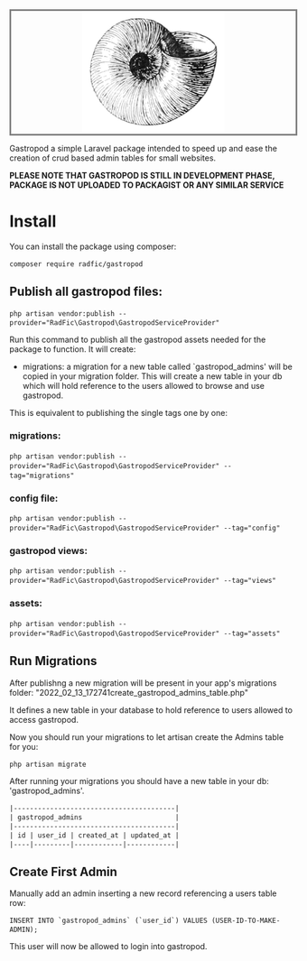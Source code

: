 <div style="width:100%;text-align:center;border:3px solid grey;"><img src="/resources/assets/img/gastropod.jpg" title="gastropod" style="width:50%;margin:auto;"></div>

Gastropod a simple Laravel package intended to speed up and ease the creation of crud based admin tables for small websites.

**PLEASE NOTE THAT GASTROPOD IS STILL IN DEVELOPMENT PHASE, PACKAGE IS NOT UPLOADED TO PACKAGIST OR ANY SIMILAR SERVICE**


# Install
You can install the package using composer:
```
composer require radfic/gastropod
```

## Publish all gastropod files:
```
php artisan vendor:publish --provider="RadFic\Gastropod\GastropodServiceProvider"
```
Run this command to publish all the gastropod assets needed for the package to function.
It will create:
- migrations: a migration for a new table called `gastropod_admins' will be copied in your migration folder. This will create a new table in your db which will hold reference to the users allowed to browse and use gastropod.

This is equivalent to publishing the single tags one by one:
### migrations:
```php artisan vendor:publish --provider="RadFic\Gastropod\GastropodServiceProvider" --tag="migrations"```
### config file:
```php artisan vendor:publish --provider="RadFic\Gastropod\GastropodServiceProvider" --tag="config"```
### gastropod views:
```php artisan vendor:publish --provider="RadFic\Gastropod\GastropodServiceProvider" --tag="views"```
### assets:
```php artisan vendor:publish --provider="RadFic\Gastropod\GastropodServiceProvider" --tag="assets"```


## Run Migrations
After publishng a new migration will be present in your app's migrations folder: "2022_02_13_172741create_gastropod_admins_table.php"

It defines a new table in your database to hold reference to users allowed to access gastropod.

Now you should run your migrations to let artisan create the Admins table for you:
```
php artisan migrate
```

After running your migrations you should have a new table in your db: 'gastropod_admins'.
```
|----------------------------------------|
| gastropod_admins                       |
|----------------------------------------|
| id | user_id | created_at | updated_at |
|----|---------|------------|------------|
```

## Create First Admin
Manually add an admin inserting a new record referencing a users table row:
```
INSERT INTO `gastropod_admins` (`user_id`) VALUES (USER-ID-TO-MAKE-ADMIN);
```
This user will now be allowed to login into gastropod.

